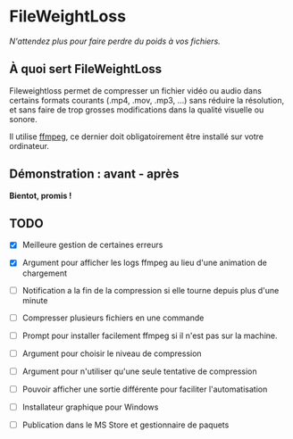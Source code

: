 # FileWeightLoss
*N'attendez plus pour faire perdre du poids à vos fichiers.*
## À quoi sert FileWeightLoss
Fileweightloss permet de compresser un fichier vidéo ou audio dans certains formats courants (.mp4, .mov, .mp3, ...) sans réduire la résolution, et sans faire de trop grosses modifications dans la qualité visuelle ou sonore.

Il utilise [ffmpeg](https://ffmpeg.org/download.html), ce dernier doit obligatoirement être installé sur votre ordinateur.

## Démonstration : avant - après
**Bientot, promis !** 

## TODO

- [X] Meilleure gestion de certaines erreurs
- [X] Argument pour afficher les logs ffmpeg au lieu d'une animation de chargement
- [ ] Notification a la fin de la compression si elle tourne depuis plus d'une minute
- [ ] Compresser plusieurs fichiers en une commande
- [ ] Prompt pour installer facilement ffmpeg si il n'est pas sur la machine.
- [ ] Argument pour choisir le niveau de compression
- [ ] Argument pour n'utiliser qu'une seule tentative de compression
- [ ] Pouvoir afficher une sortie différente pour faciliter l'automatisation
- [ ] Installateur graphique pour Windows
- [ ] Publication dans le MS Store et gestionnaire de paquets

